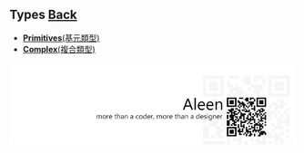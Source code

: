 ## Types [**Back**](./../README.md)

- [**Primitives**(基元類型)](./primitives/primitives.md)
- [**Complex**(複合類型)](./complex/complex.md)

<a href="http://aleen42.github.io/" target="_blank" ><img src="./../pic/tail.gif"></a>